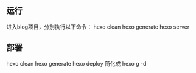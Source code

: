 ## 运行
进入blog项目，分别执行以下命令：
hexo clean
hexo generate
hexo server
## 部署
hexo clean
hexo generate
hexo deploy
简化成 hexo g -d